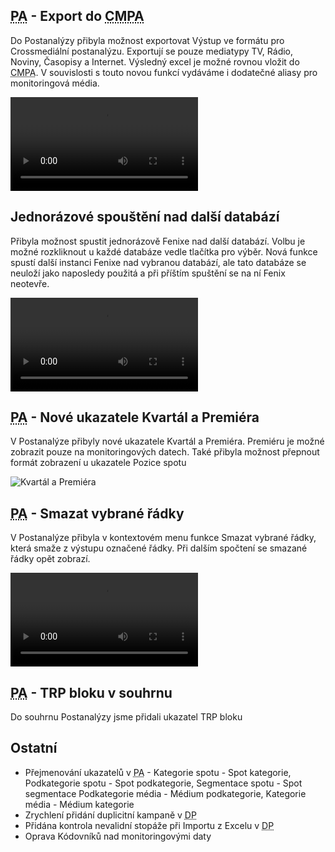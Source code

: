 ﻿---
categories: [fenix]
layout: fenix
---
## <abbr title="Postanalýza">PA</abbr> - Export do <abbr title="Crossmediální postanalýza">CMPA</abbr>

Do Postanalýzy přibyla možnost exportovat Výstup ve formátu pro Crossmediální postanalýzu. Exportují se pouze mediatypy TV, Rádio, Noviny, Časopisy a Internet. Výsledný excel je možné rovnou vložit do <abbr title="Crossmediální postanalýza">CMPA</abbr>. V souvislosti s touto novou funkcí vydáváme i dodatečné aliasy pro monitoringová média.

<video src="{{site.url}}/data/patocmpa.mp4" type="video/mp4" controls></video>
 
##  Jednorázové spouštění nad další databází
Přibyla možnost spustit jednorázově Fenixe nad další databází. Volbu je možné rozkliknout u každé databáze vedle tlačítka pro výběr. Nová funkce spustí další instanci Fenixe nad vybranou databází, ale tato databáze se neuloží jako naposledy použitá a při příštím spuštění se na ní Fenix neotevře.

<video src="{{site.url}}/data/vyberdbprojedno.mp4" type="video/mp4" controls></video>

## <abbr title="Postanalýza">PA</abbr> - Nové ukazatele Kvartál a Premiéra
V Postanalýze přibyly nové ukazatele Kvartál a Premiéra. Premiéru je možné zobrazit pouze na monitoringových datech. Také přibyla možnost přepnout formát zobrazení u ukazatele Pozice spotu
 
![Kvartál a Premiéra]({{site.url}}/data/kvartalpremiera.PNG "Kvartál a Premiéra")
 

## <abbr title="Postanalýza">PA</abbr> - Smazat vybrané řádky
V Postanalýze přibyla v kontextovém menu funkce Smazat vybrané řádky, která smaže z výstupu označené řádky. Při dalším spočtení se smazané řádky opět zobrazí.

<video src="{{site.url}}/data/pasmazat.mp4" type="video/mp4" controls></video>
 
## <abbr title="Postanalýza">PA</abbr> - TRP bloku v souhrnu
Do souhrnu Postanalýzy jsme přidali ukazatel TRP bloku
  
 
## Ostatní
<ul>
<li>Přejmenování ukazatelů v <abbr title="Postanalýza">PA</abbr> - Kategorie spotu - Spot kategorie, Podkategorie spotu - Spot podkategorie, Segmentace spotu - Spot segmentace  Podkategorie média - Médium podkategorie, Kategorie média - Médium kategorie </li>
<li>Zrychlení přidání duplicitní kampaně v  <abbr title="Detailní plán">DP</abbr></li>
<li>Přidána kontrola nevalidní stopáže při Importu z Excelu v <abbr title="Detailní plán">DP</abbr> </li>
<li>Oprava Kódovníků nad monitoringovými daty</li>
</ul>






 
